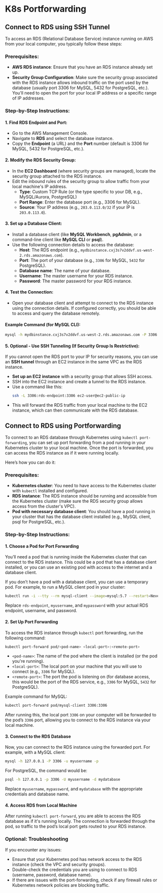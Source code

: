 # K8s Portforwarding

## Connect to RDS using SSH Tunnel

To access an RDS (Relational Database Service) instance running on AWS from your local computer, you typically follow these steps:

### Prerequisites:
- **AWS RDS instance**: Ensure that you have an RDS instance already set up.
- **Security Group Configuration**: Make sure the security group associated with the RDS instance allows inbound traffic on the port used by the database (usually port 3306 for MySQL, 5432 for PostgreSQL, etc.). You'll need to open the port for your local IP address or a specific range of IP addresses.

### Step-by-Step Instructions:

#### 1. **Find RDS Endpoint and Port:**
   - Go to the AWS Management Console.
   - Navigate to **RDS** and select the database instance.
   - Copy the **Endpoint** (a URL) and the **Port** number (default is 3306 for MySQL, 5432 for PostgreSQL, etc.).

#### 2. **Modify the RDS Security Group:**
   - In the **EC2 Dashboard** (where security groups are managed), locate the security group attached to the RDS instance.
   - Edit the inbound rules of the security group to allow traffic from your local machine's IP address.
     - **Type**: Custom TCP Rule (or the type specific to your DB, e.g., MySQL/Aurora, PostgreSQL)
     - **Port Range**: Enter the database port (e.g., 3306 for MySQL).
     - **Source**: Your IP address (e.g., `203.0.113.0/32` if your IP is `203.0.113.0`).

#### 3. **Set up a Database Client:**

   - Install a database client (like **MySQL Workbench**, **pgAdmin**, or a command-line client like **MySQL CLI** or **psql**).
   - Use the following connection details to access the database:
     - **Host**: The RDS endpoint (e.g., `mydbinstance.cxj3s7v2ddvf.us-west-2.rds.amazonaws.com`).
     - **Port**: The port of your database (e.g., `3306` for MySQL, `5432` for PostgreSQL).
     - **Database name**: The name of your database.
     - **Username**: The master username for your RDS instance.
     - **Password**: The master password for your RDS instance.

#### 4. **Test the Connection:**
   - Open your database client and attempt to connect to the RDS instance using the connection details. If configured correctly, you should be able to access and query the database remotely.

#### Example Command (for MySQL CLI):

```bash
mysql -h mydbinstance.cxj3s7v2ddvf.us-west-2.rds.amazonaws.com -P 3306 -u myusername -p
```

#### 5. **Optional - Use SSH Tunneling (If Security Group Is Restrictive):**

   If you cannot open the RDS port to your IP for security reasons, you can use an **SSH tunnel** through an EC2 instance in the same VPC as the RDS instance.

   - **Set up an EC2 instance** with a security group that allows SSH access.
   - SSH into the EC2 instance and create a tunnel to the RDS instance.
   - Use a command like this:
     ```bash
     ssh -L 3306:rds-endpoint:3306 ec2-user@ec2-public-ip
     ```
   - This will forward the RDS traffic from your local machine to the EC2 instance, which can then communicate with the RDS database.

## Connect to RDS using Portforwarding

To connect to an RDS database through Kubernetes using `kubectl port-forwarding`, you can set up port forwarding from a pod running in your Kubernetes cluster to your local machine. Once the port is forwarded, you can access the RDS instance as if it were running locally.

Here’s how you can do it:

### Prerequisites:

- **Kubernetes cluster**: You need to have access to the Kubernetes cluster with `kubectl` installed and configured.
- **RDS instance**: The RDS instance should be running and accessible from the Kubernetes cluster (make sure the RDS security group allows access from the cluster's VPC).
- **Pod with necessary database client**: You should have a pod running in your cluster that has the database client installed (e.g., MySQL client, psql for PostgreSQL, etc.).

### Step-by-Step Instructions:

#### 1. **Choose a Pod for Port Forwarding**
   You’ll need a pod that is running inside the Kubernetes cluster that can connect to the RDS instance. This could be a pod that has a database client installed, or you can use an existing pod with access to the internet and a database client.

   If you don’t have a pod with a database client, you can use a temporary pod. For example, to run a MySQL client pod in your cluster:

   ```bash
   kubectl run -i --tty --rm mysql-client --image=mysql:5.7 --restart=Never --env="MYSQL_HOST=rds-endpoint" --env="MYSQL_PORT=3306" --env="MYSQL_USER=myusername" --env="MYSQL_PASSWORD=mypassword"
   ```

   Replace `rds-endpoint`, `myusername`, and `mypassword` with your actual RDS endpoint, username, and password.

#### 2. **Set Up Port Forwarding**
   To access the RDS instance through `kubectl` port forwarding, run the following command:

   ```bash
   kubectl port-forward pod/<pod-name> <local-port>:<remote-port>
   ```

   - `<pod-name>`: The name of the pod where the client is installed (or the pod you're running).
   - `<local-port>`: The local port on your machine that you will use to connect (e.g., `3306` for MySQL).
   - `<remote-port>`: The port the pod is listening on (for database access, this would be the port of the RDS service, e.g., `3306` for MySQL, `5432` for PostgreSQL).

   Example command for MySQL:
   ```bash
   kubectl port-forward pod/mysql-client 3306:3306
   ```

   After running this, the local port `3306` on your computer will be forwarded to the pod’s `3306` port, allowing you to connect to the RDS instance via your local machine.

#### 3. **Connect to the RDS Database**
   Now, you can connect to the RDS instance using the forwarded port. For example, with a MySQL client:

   ```bash
   mysql -h 127.0.0.1 -P 3306 -u myusername -p
   ```

   For PostgreSQL, the command would be:

   ```bash
   psql -h 127.0.0.1 -p 3306 -U myusername -d mydatabase
   ```

   Replace `myusername`, `mypassword`, and `mydatabase` with the appropriate credentials and database name.

#### 4. **Access RDS from Local Machine**

   After running `kubectl port-forward`, you are able to access the RDS database as if it's running locally. The connection is forwarded through the pod, so traffic to the pod’s local port gets routed to your RDS instance.

### Optional: Troubleshooting

If you encounter any issues:

- Ensure that your Kubernetes pod has network access to the RDS instance (check the VPC and security groups).
- Double-check the credentials you are using to connect to RDS (username, password, database name).
- If there are issues with the port-forwarding, check if any firewall rules or Kubernetes network policies are blocking traffic.
